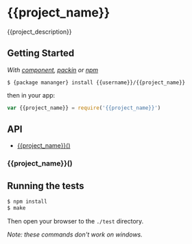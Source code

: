 
# {{project_name}}

  {{project_description}}

## Getting Started

_With [component](//github.com/component/component), [packin](//github.com/jkroso/packin) or [npm](//github.com/isaacs/npm)_  

	$ {package mananger} install {{username}}/{{project_name}}

then in your app:

```js
var {{project_name}} = require('{{project_name}}')
```

## API

- [{{project_name}}()](#{{project_name}})

### {{project_name}}()

## Running the tests

```bash
$ npm install
$ make
```
Then open your browser to the `./test` directory.

_Note: these commands don't work on windows._ 
